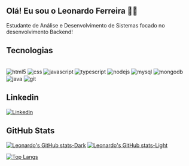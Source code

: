 ## Olá! Eu sou o Leonardo Ferreira 🖐🏽
Estudante de Análise e Desenvolvimento de Sistemas focado no desenvolvimento Backend!





## Tecnologias
<div style="display: inline-block"><br/>
  <img align="center" alt="html5" src="https://img.shields.io/badge/HTML5-E34F26?style=for-the-badge&logo=html5&logoColor=white" />
  <img align="center" alt="css" src="https://img.shields.io/badge/CSS-239120?&style=for-the-badge&logo=css3&logoColor=white" />
  <img align="center" alt="javascript" src="https://img.shields.io/badge/JavaScript-F7DF1E?style=for-the-badge&logo=javascript&logoColor=black" />
  <img align="center" alt="typescript" src="https://img.shields.io/badge/TypeScript-007ACC?style=for-the-badge&logo=typescript&logoColor=white" />
  <img align="center" alt="nodejs" src="https://img.shields.io/badge/Node.js-43853D?style=for-the-badge&logo=node.js&logoColor=white" />
  <img align="center" alt="mysql" src="https://img.shields.io/badge/MySQL-00000F?style=for-the-badge&logo=mysql&logoColor=white" />
  <img align="center" alt="mongodb" src="https://img.shields.io/badge/MongoDB-4EA94B?style=for-the-badge&logo=mongodb&logoColor=white" />
  <img align="center" alt="java" src="https://img.shields.io/badge/Java-ED8B00?style=for-the-badge&logo=openjdk&logoColor=white" />  
  <img align="center" alt="git" src="https://img.shields.io/badge/GIT-E44C30?style=for-the-badge&logo=git&logoColor=white" />
</div><br/>




## Linkedin
[![Linkedin](https://img.shields.io/badge/LinkedIn-0077B5?style=for-the-badge&logo=linkedin&logoColor=white)](https://www.linkedin.com/in/leonardoferreirabarros/)


## GitHub Stats

[![Leonardo's GitHub stats-Dark](https://github-readme-stats.vercel.app/api?username=leoferreira9&show_icons=true&theme=dark#gh-dark-mode-only)](https://github.com/leoferreira9/github-readme-stats#gh-dark-mode-only)
[![Leonardo's GitHub stats-Light](https://github-readme-stats.vercel.app/api?username=leoferreira9&show_icons=true&theme=default#gh-light-mode-only)](https://github.com/leoferreira9/github-readme-stats#gh-light-mode-only)

[![Top Langs](https://github-readme-stats.vercel.app/api/top-langs/?username=leoferreira9&layout=pie)](https://github.com/leoferreira9/github-readme-stats)
